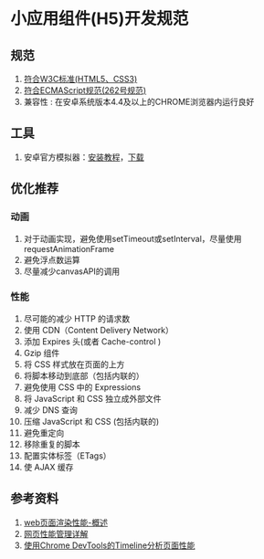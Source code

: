 # 小应用组件(H5)开发规范

## 规范
1. [符合W3C标准(HTML5、CSS3)](https://www.w3.org/)
1. [符合ECMAScript规范(262号规范)](http://www.ecma-international.org/publications/standards/Ecma-262.htm)
1. 兼容性 : 在安卓系统版本4.4及以上的CHROME浏览器内运行良好

## 工具
1. 安卓官方模拟器：[安装教程](https://blog.csdn.net/yufumatou/article/details/103699699)，[下载](http://tools.android-studio.org/index.php/sdk/)

## 优化推荐
### 动画
1. 对于动画实现，避免使用setTimeout或setInterval，尽量使用requestAnimationFrame
1. 避免浮点数运算
1. 尽量减少canvasAPI的调用

### 性能
1. 尽可能的减少 HTTP 的请求数
1. 使用 CDN（Content Delivery Network）
1. 添加 Expires 头(或者 Cache-control )
1. Gzip 组件
1. 将 CSS 样式放在页面的上方
1. 将脚本移动到底部（包括内联的）
1. 避免使用 CSS 中的 Expressions
1. 将 JavaScript 和 CSS 独立成外部文件
1. 减少 DNS 查询
1. 压缩 JavaScript 和 CSS (包括内联的)
1. 避免重定向
1. 移除重复的脚本
1. 配置实体标签（ETags）
1. 使 AJAX 缓存

## 参考资料
1. [web页面渲染性能-概述](https://www.jianshu.com/p/1e795d5bd209)
1. [网页性能管理详解](http://www.ruanyifeng.com/blog/2015/09/web-page-performance-in-depth.html)
1. [使用Chrome DevTools的Timeline分析页面性能](http://horve.github.io/2015/10/26/timeline/)
